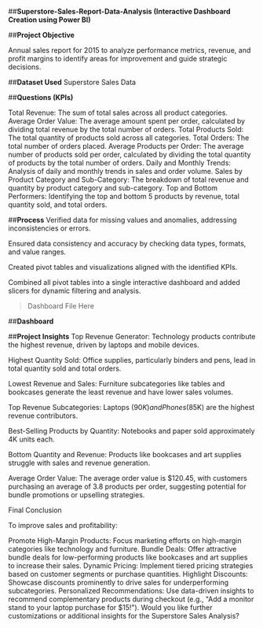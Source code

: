 ##**Superstore-Sales-Report-Data-Analysis (Interactive Dashboard Creation using Power BI)**


##**Project Objective**

Annual sales report for 2015 to analyze performance metrics, revenue, and profit margins to identify areas for improvement and guide strategic decisions.

##**Dataset Used**
Superstore Sales Data</a>

##**Questions (KPIs)**

Total Revenue: The sum of total sales across all product categories.
Average Order Value: The average amount spent per order, calculated by dividing total revenue by the total number of orders.
Total Products Sold: The total quantity of products sold across all categories.
Total Orders: The total number of orders placed.
Average Products per Order: The average number of products sold per order, calculated by dividing the total quantity of products by the total number of orders.
Daily and Monthly Trends: Analysis of daily and monthly trends in sales and order volume.
Sales by Product Category and Sub-Category: The breakdown of total revenue and quantity by product category and sub-category.
Top and Bottom Performers: Identifying the top and bottom 5 products by revenue, total quantity sold, and total orders.


##**Process**
Verified data for missing values and anomalies, addressing inconsistencies or errors.

Ensured data consistency and accuracy by checking data types, formats, and value ranges.

Created pivot tables and visualizations aligned with the identified KPIs.

Combined all pivot tables into a single interactive dashboard and added slicers for dynamic filtering and analysis.

>Dashboard File Here</a>

##**Dashboard**


##**Project Insights**
Top Revenue Generator: Technology products contribute the highest revenue, driven by laptops and mobile devices.

Highest Quantity Sold: Office supplies, particularly binders and pens, lead in total quantity sold and total orders.

Lowest Revenue and Sales: Furniture subcategories like tables and bookcases generate the least revenue and have lower sales volumes.

Top Revenue Subcategories: Laptops ($90K) and Phones ($85K) are the highest revenue contributors.

Best-Selling Products by Quantity: Notebooks and paper sold approximately 4K units each.

Bottom Quantity and Revenue: Products like bookcases and art supplies struggle with sales and revenue generation.

Average Order Value: The average order value is $120.45, with customers purchasing an average of 3.8 products per order, suggesting potential for bundle promotions or upselling strategies.


Final Conclusion

To improve sales and profitability:

Promote High-Margin Products: Focus marketing efforts on high-margin categories like technology and furniture.
Bundle Deals: Offer attractive bundle deals for low-performing products like bookcases and art supplies to increase their sales.
Dynamic Pricing: Implement tiered pricing strategies based on customer segments or purchase quantities.
Highlight Discounts: Showcase discounts prominently to drive sales for underperforming subcategories.
Personalized Recommendations: Use data-driven insights to recommend complementary products during checkout (e.g., "Add a monitor stand to your laptop purchase for $15!").
Would you like further customizations or additional insights for the Superstore Sales Analysis?






